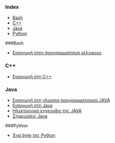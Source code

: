 ### Index
* [Bash](#bash)
* [C++](#c++)
* [Java](#java)
* [Python](#python)

###Bash
* [Εισαγωγή στον προγραμματισμό κελύφους](https://www.dropbox.com/s/5so6te983bj5v5w/IEEEUCG.pdf?dl=0)


### C++
* [Εισαγωγή στη C++](http://www.ebooks4greeks.gr/2011.Download_free-ebooks/Pliroforikis/glossa_programmatismoy_C++__eBooks4Greeks.gr.pdf)


### Java
* [Εισαγωγή στη γλώσσα προγραμματισμού JAVA](http://www.ebooks4greeks.gr/dowloads/Pliroforiki/Glosses.program./Java__Downloaded_from_eBooks4Greeks.gr.pdf)
* [Εισαγωγή στη Java](http://www.ebooks4greeks.gr/wp-content/uploads/2013/03/Java-free-book.pdf)
* [Ηλεκτρονικό εγχειρίδιο της JAVA](http://www.ebooks4greeks.gr/wp-content/uploads/2013/04/java-2012-eBooks4Greeks.gr_.pdf)
* [Σημειώσεις Java](http://www.ebooks4greeks.gr/wp-content/uploads/2013/03/shmeiwseis-Java-eBooks4Greeks.gr_.pdf)


###Python
* [Ένα byte της Python](https://dl.dropboxusercontent.com/u/54790396/a_byte_of_python-el.pdf)


